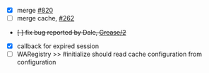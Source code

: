 - [x] merge [#820](https://github.com/SeasideSt/Seaside/issues/820)
- [ ] merge cache, [#262](https://github.com/SeasideSt/Seaside/issues/262)
- ~~[ ] fix bug reported by Dale, [Grease/2](https://github.com/SeasideSt/Grease/issues/2)~~
- [x] callback for expired session
- [ ] WARegistry >> #initialize should read cache configuration from configuration